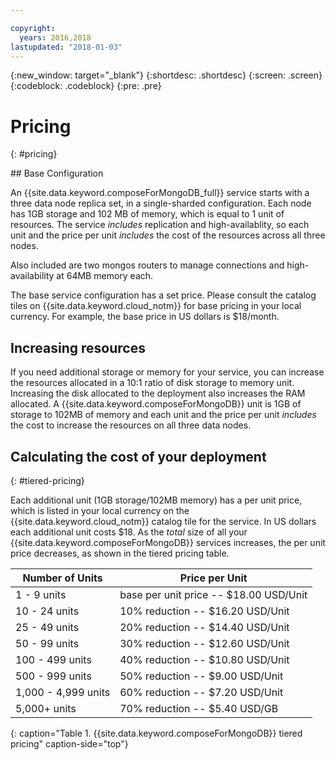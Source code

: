 ```yaml
---

copyright:
  years: 2016,2018
lastupdated: "2018-01-03"
---
```


{:new_window: target="_blank"}
{:shortdesc: .shortdesc}
{:screen: .screen}
{:codeblock: .codeblock}
{:pre: .pre}

# Pricing
{: #pricing}

## Base Configuration

An {{site.data.keyword.composeForMongoDB_full}} service starts with a three data node replica set, in a  single-sharded configuration. Each node has 1GB storage and 102 MB of memory, which is equal to 1 unit of resources. The service _includes_ replication and high-availablity, so each unit and the price per unit _includes_ the cost of the resources across all three nodes.

Also included are two mongos routers to manage connections and high-availability at 64MB memory each.

The base service configuration has a set price. Please consult the catalog tiles on {{site.data.keyword.cloud_notm}} for base pricing in your local currency. For example, the base price in US dollars is $18/month.

## Increasing resources

If you need additional storage or memory for your service, you can increase the resources allocated in a 10:1 ratio of disk storage to memory unit. Increasing the disk allocated to the deployment also increases the RAM allocated. A {{site.data.keyword.composeForMongoDB}} unit is 1GB of storage to 102MB of memory and each unit and the price per unit _includes_ the cost to increase the resources on all three data nodes. 

## Calculating the cost of your deployment
{: #tiered-pricing}

Each additional unit (1GB storage/102MB memory) has a per unit price, which is listed in your local currency on the {{site.data.keyword.cloud_notm}} catalog tile for the service. In US dollars each additional unit costs $18. As the _total_ size of all your {{site.data.keyword.composeForMongoDB}} services increases, the per unit price decreases, as shown in the tiered pricing table.

Number of Units|Price per Unit
----------|-----------
1 - 9 units|base per unit price -- $18.00 USD/Unit
10 - 24 units|10% reduction -- $16.20 USD/Unit
25 - 49 units|20% reduction -- $14.40 USD/Unit
50 - 99 units|30% reduction -- $12.60 USD/Unit
100 - 499 units|40% reduction -- $10.80 USD/Unit
500 - 999 units|50% reduction -- $9.00 USD/Unit
1,000 - 4,999 units|60% reduction -- $7.20 USD/Unit
5,000+ units|70% reduction -- $5.40 USD/GB
{: caption="Table 1. {{site.data.keyword.composeForMongoDB}} tiered pricing" caption-side="top"}
